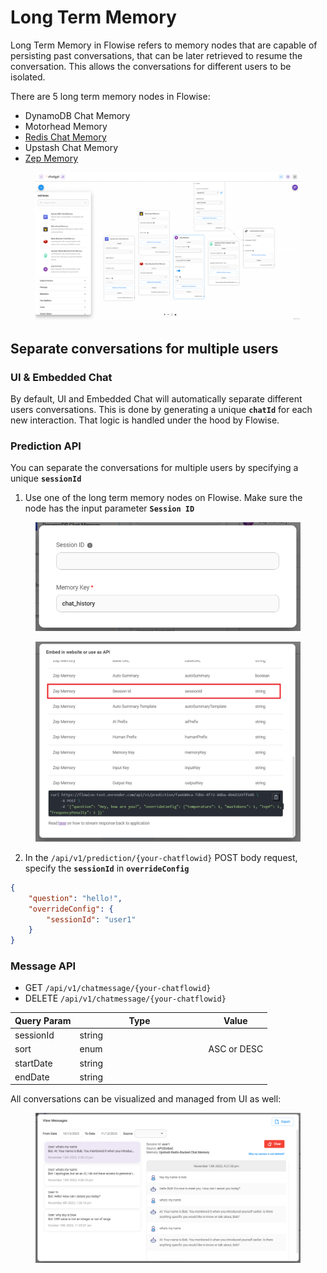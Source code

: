 # Long Term Memory

Long Term Memory in Flowise refers to memory nodes that are capable of persisting past conversations, that can be later retrieved to resume the conversation. This allows the conversations for different users to be isolated.

There are 5 long term memory nodes in Flowise:

* DynamoDB Chat Memory
* Motorhead Memory
* [Redis Chat Memory](broken-reference)
* Upstash Chat Memory
* [Zep Memory](zep-memory.md)

<figure><img src="../../../../.gitbook/assets/screely-1699894602544.png" alt=""><figcaption></figcaption></figure>

## Separate conversations for multiple users

### UI & Embedded Chat

By default, UI and Embedded Chat will automatically separate different users conversations. This is done by generating a unique **`chatId`** for each new interaction. That logic is handled under the hood by Flowise.

### Prediction API

You can separate the conversations for multiple users by specifying a unique **`sessionId`**

1. Use one of the long term memory nodes on Flowise. Make sure the node has the input parameter **`Session ID`**

<figure><img src="../../../../.gitbook/assets/image (76).png" alt="" width="563"><figcaption></figcaption></figure>

<figure><img src="../../../../.gitbook/assets/Untitled (1) (1) (1) (1) (1).png" alt="" width="563"><figcaption></figcaption></figure>

2. In the `/api/v1/prediction/{your-chatflowid}` POST body request, specify the **`sessionId`** in **`overrideConfig`**

```json
{
    "question": "hello!",
    "overrideConfig": {
        "sessionId": "user1"
    }
}
```

### Message API

* GET `/api/v1/chatmessage/{your-chatflowid}`
* DELETE `/api/v1/chatmessage/{your-chatflowid}`

<table><thead><tr><th>Query Param</th><th width="192">Type</th><th>Value</th></tr></thead><tbody><tr><td>sessionId</td><td>string</td><td></td></tr><tr><td>sort</td><td>enum</td><td>ASC or DESC</td></tr><tr><td>startDate</td><td>string</td><td></td></tr><tr><td>endDate</td><td>string</td><td></td></tr></tbody></table>

All conversations can be visualized and managed from UI as well:

<figure><img src="../../../../.gitbook/assets/image (78).png" alt=""><figcaption></figcaption></figure>
